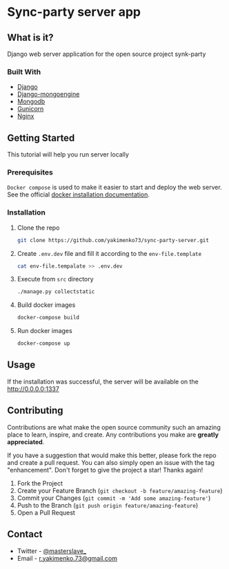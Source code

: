 # Sync-party server app
## What is it?
Django web server application for the open source project synk-party

### Built With

* [Django](https://www.djangoproject.com/)
* [Django-mongoengine](http://mongoengine.org/)
* [Mongodb](https://www.mongodb.com/)
* [Gunicorn](https://gunicorn.org/)
* [Nginx](https://nginx.org/en/)

## Getting Started

This tutorial will help you run server locally

### Prerequisites

`Docker compose` is used to make it easier to start and deploy the web server. See the official [docker installation documentation](https://docs.docker.com/compose/install/).

### Installation

1. Clone the repo
   ```sh
   git clone https://github.com/yakimenko73/sync-party-server.git
   ```
2. Create `.env.dev` file and fill it according to the `env-file.template`
   ```sh
   cat env-file.tempalate >> .env.dev
   ```
3. Execute from `src` directory
   ```sh
   ./manage.py collectstatic
   ```
4. Build docker images
   ```sh
   docker-compose build
   ```
5. Run docker images
   ```sh
   docker-compose up
   ```
   
## Usage

If the installation was successful, the server will be available on the http://0.0.0.0:1337

## Contributing

Contributions are what make the open source community such an amazing place to learn, inspire, and create. Any contributions you make are **greatly appreciated**.

If you have a suggestion that would make this better, please fork the repo and create a pull request. You can also simply open an issue with the tag "enhancement".
Don't forget to give the project a star! Thanks again!

1. Fork the Project
2. Create your Feature Branch (`git checkout -b feature/amazing-feature`)
3. Commit your Changes (`git commit -m 'Add some amazing-feature'`)
4. Push to the Branch (`git push origin feature/amazing-feature`)
5. Open a Pull Request

## Contact

* Twitter - [@masterslave_](https://twitter.com/masterslave_)
* Email - r.yakimenko.73@gmail.com
